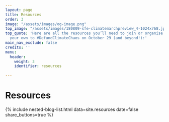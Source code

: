 ```yaml
---
layout: page
title: Resources
order: 3
image: "/assets/images/og-image.png"
top_image: "/assets/images/180809-sfe-climatemarchpreview_4-1024x768.jpeg"
top_quote: 'Here are all the resources you’ll need to join or organise an action of
  your own to #DefundClimateChaos on October 29 (and beyond!):'
main_nav_exclude: false
credits: ''
menu:
  header:
    weight: 3
    identifier: resources

---
```

# Resources

{% include nested-blog-list.html data=site.resources date=false share_buttons=true %}